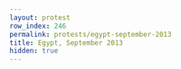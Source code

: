 ```yaml
---
layout: protest
row_index: 246
permalink: protests/egypt-september-2013
title: Egypt, September 2013
hidden: true
---
```

